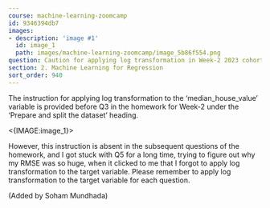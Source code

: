 ```yaml
---
course: machine-learning-zoomcamp
id: 9346394db7
images:
- description: 'image #1'
  id: image_1
  path: images/machine-learning-zoomcamp/image_5b86f554.png
question: Caution for applying log transformation in Week-2 2023 cohort homework
section: 2. Machine Learning for Regression
sort_order: 940
---
```


The instruction for applying log transformation to the ‘median_house_value’ variable is provided before Q3 in the homework for Week-2 under the ‘Prepare and split the dataset’ heading.

<{IMAGE:image_1}>

However, this instruction is absent in the subsequent questions of the homework, and I got stuck with Q5 for a long time, trying to figure out why my RMSE was so huge, when it clicked to me that I forgot to apply log transformation to the target variable. Please remember to apply log transformation to the target variable for each question.

(Added by Soham Mundhada)

